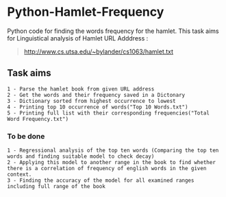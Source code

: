 # Python-Hamlet-Frequency
Python code for finding the words frequency for the hamlet. This task aims for Linguistical analysis of Hamlet
URL Adddress : 
> http://www.cs.utsa.edu/~bylander/cs1063/hamlet.txt
## Task aims
    1 - Parse the hamlet book from given URL address
    2 - Get the words and their frequency saved in a Dictonary
    3 - Dictionary sorted from highest occurrence to lowest
    4 - Printing top 10 occurrence of words("Top 10 Words.txt")
    5 - Printing full list with their corresponding frequencies("Total Word Frequency.txt")
 ### To be done
    1 - Regressional analysis of the top ten words (Comparing the top ten words and finding suitable model to check decay)
    2 - Applying this model to another range in the book to find whether there is a correlation of frequency of english words in the given context.
    3 - Finding the accuracy of the model for all examined ranges including full range of the book
